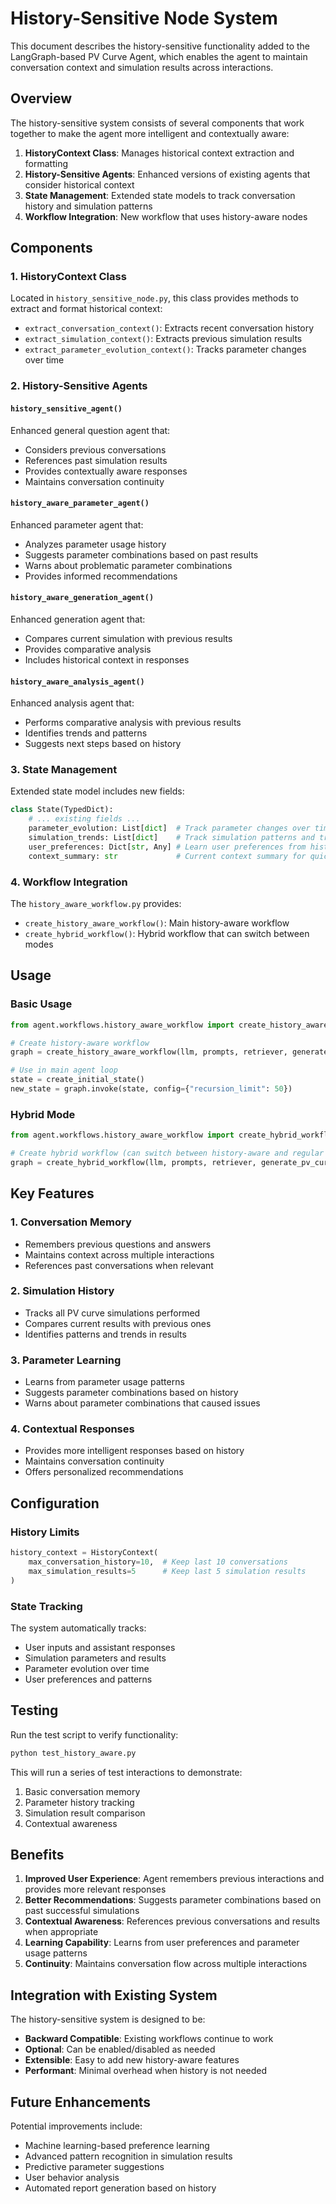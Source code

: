 # History-Sensitive Node System

This document describes the history-sensitive functionality added to the LangGraph-based PV Curve Agent, which enables the agent to maintain conversation context and simulation results across interactions.

## Overview

The history-sensitive system consists of several components that work together to make the agent more intelligent and contextually aware:

1. **HistoryContext Class**: Manages historical context extraction and formatting
2. **History-Sensitive Agents**: Enhanced versions of existing agents that consider historical context
3. **State Management**: Extended state models to track conversation history and simulation patterns
4. **Workflow Integration**: New workflow that uses history-aware nodes

## Components

### 1. HistoryContext Class

Located in `history_sensitive_node.py`, this class provides methods to extract and format historical context:

- `extract_conversation_context()`: Extracts recent conversation history
- `extract_simulation_context()`: Extracts previous simulation results
- `extract_parameter_evolution_context()`: Tracks parameter changes over time

### 2. History-Sensitive Agents

#### `history_sensitive_agent()`
Enhanced general question agent that:
- Considers previous conversations
- References past simulation results
- Provides contextually aware responses
- Maintains conversation continuity

#### `history_aware_parameter_agent()`
Enhanced parameter agent that:
- Analyzes parameter usage history
- Suggests parameter combinations based on past results
- Warns about problematic parameter combinations
- Provides informed recommendations

#### `history_aware_generation_agent()`
Enhanced generation agent that:
- Compares current simulation with previous results
- Provides comparative analysis
- Includes historical context in responses

#### `history_aware_analysis_agent()`
Enhanced analysis agent that:
- Performs comparative analysis with previous results
- Identifies trends and patterns
- Suggests next steps based on history

### 3. State Management

Extended state model includes new fields:

```python
class State(TypedDict):
    # ... existing fields ...
    parameter_evolution: List[dict]  # Track parameter changes over time
    simulation_trends: List[dict]    # Track simulation patterns and trends
    user_preferences: Dict[str, Any] # Learn user preferences from history
    context_summary: str             # Current context summary for quick reference
```

### 4. Workflow Integration

The `history_aware_workflow.py` provides:
- `create_history_aware_workflow()`: Main history-aware workflow
- `create_hybrid_workflow()`: Hybrid workflow that can switch between modes

## Usage

### Basic Usage

```python
from agent.workflows.history_aware_workflow import create_history_aware_workflow

# Create history-aware workflow
graph = create_history_aware_workflow(llm, prompts, retriever, generate_pv_curve)

# Use in main agent loop
state = create_initial_state()
new_state = graph.invoke(state, config={"recursion_limit": 50})
```

### Hybrid Mode

```python
from agent.workflows.history_aware_workflow import create_hybrid_workflow

# Create hybrid workflow (can switch between history-aware and regular modes)
graph = create_hybrid_workflow(llm, prompts, retriever, generate_pv_curve, use_history=True)
```

## Key Features

### 1. Conversation Memory
- Remembers previous questions and answers
- Maintains context across multiple interactions
- References past conversations when relevant

### 2. Simulation History
- Tracks all PV curve simulations performed
- Compares current results with previous ones
- Identifies patterns and trends in results

### 3. Parameter Learning
- Learns from parameter usage patterns
- Suggests parameter combinations based on history
- Warns about parameter combinations that caused issues

### 4. Contextual Responses
- Provides more intelligent responses based on history
- Maintains conversation continuity
- Offers personalized recommendations

## Configuration

### History Limits
```python
history_context = HistoryContext(
    max_conversation_history=10,  # Keep last 10 conversations
    max_simulation_results=5      # Keep last 5 simulation results
)
```

### State Tracking
The system automatically tracks:
- User inputs and assistant responses
- Simulation parameters and results
- Parameter evolution over time
- User preferences and patterns

## Testing

Run the test script to verify functionality:

```bash
python test_history_aware.py
```

This will run a series of test interactions to demonstrate:
1. Basic conversation memory
2. Parameter history tracking
3. Simulation result comparison
4. Contextual awareness

## Benefits

1. **Improved User Experience**: Agent remembers previous interactions and provides more relevant responses
2. **Better Recommendations**: Suggests parameter combinations based on past successful simulations
3. **Contextual Awareness**: References previous conversations and results when appropriate
4. **Learning Capability**: Learns from user preferences and parameter usage patterns
5. **Continuity**: Maintains conversation flow across multiple interactions

## Integration with Existing System

The history-sensitive system is designed to be:
- **Backward Compatible**: Existing workflows continue to work
- **Optional**: Can be enabled/disabled as needed
- **Extensible**: Easy to add new history-aware features
- **Performant**: Minimal overhead when history is not needed

## Future Enhancements

Potential improvements include:
- Machine learning-based preference learning
- Advanced pattern recognition in simulation results
- Predictive parameter suggestions
- User behavior analysis
- Automated report generation based on history

